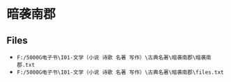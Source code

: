 # 暗袭南郡

## Files

- `F:/5000G电子书\I01-文学（小说 诗歌 名著 写作）\古典名著\暗袭南郡\暗袭南郡.txt`
- `F:/5000G电子书\I01-文学（小说 诗歌 名著 写作）\古典名著\暗袭南郡\files.txt`
